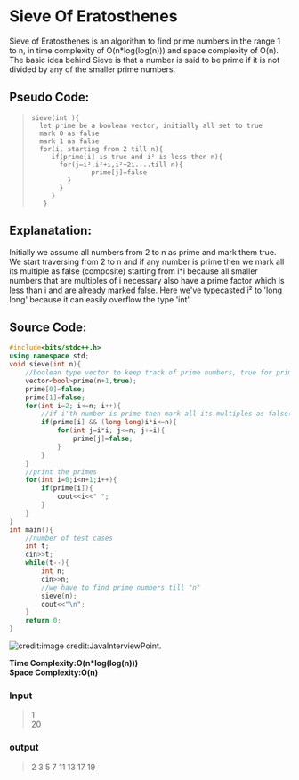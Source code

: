 # Sieve Of Eratosthenes
Sieve of Eratosthenes is an algorithm to find prime numbers in the range 1 to n, in time complexity of O(n*log(log(n))) and space complexity of O(n). The basic idea behind Sieve is that a number is said to be prime if it is not divided by any of the smaller prime numbers.

## Pseudo Code:
>     sieve(int ){
>       let prime be a boolean vector, initially all set to true
>       mark 0 as false
>       mark 1 as false
>       for(i, starting from 2 till n){
>          if(prime[i] is true and i² is less then n){
>            for(j=i²,i²+i,i²+2i....till n){
>                    prime[j]=false
>              }
>            }
>          }
>        }
        
## Explanatation:
Initially we assume all numbers from 2 to n as prime and mark them true. We start traversing from 2 to n and if any number is prime then we mark all its multiple as false (composite) starting from i*i because all smaller numbers that are multiples of i necessary also have a prime factor which is less than i and are already marked false. Here we've typecasted i² to 'long long' because it can easily overflow the type 'int'.

## Source Code:
~~~cpp
#include<bits/stdc++.h>
using namespace std;
void sieve(int n){
    //boolean type vector to keep track of prime numbers, true for prime, false for composite
    vector<bool>prime(n+1,true);       
    prime[0]=false;                    
    prime[1]=false;                   
    for(int i=2; i<=n; i++){    
        //if i'th number is prime then mark all its multiples as false(composite)
        if(prime[i] && (long long)i*i<=n){         
            for(int j=i*i; j<=n; j+=i){
                prime[j]=false;
            }
        }
    }
    //print the primes
    for(int i=0;i<n+1;i++){                     
        if(prime[i]){
            cout<<i<<" ";
        }
    }                                      
}                                          
int main(){
    //number of test cases
    int t;                                
    cin>>t;
    while(t--){
        int n;
        cin>>n;
        //we have to find prime numbers till "n"
        sieve(n);                         
        cout<<"\n";
    }
    return 0;
}
~~~

![credit:](https://javainterviewpoint.azureedge.net/wp-content/uploads/2020/08/Python-Sieve-of-Eratosthenes.png)image credit:JavaInterviewPoint.

**Time Complexity:O(n*log(log(n)))** \
**Space Complexity:O(n)**

### Input
>1                               
>20

### output
>2 3 5 7 11 13 17 19

